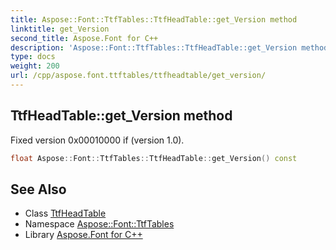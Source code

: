 ```yaml
---
title: Aspose::Font::TtfTables::TtfHeadTable::get_Version method
linktitle: get_Version
second_title: Aspose.Font for C++
description: 'Aspose::Font::TtfTables::TtfHeadTable::get_Version method. Fixed version 0x00010000 if (version 1.0) in C++.'
type: docs
weight: 200
url: /cpp/aspose.font.ttftables/ttfheadtable/get_version/
---
```

## TtfHeadTable::get_Version method


Fixed version 0x00010000 if (version 1.0).

```cpp
float Aspose::Font::TtfTables::TtfHeadTable::get_Version() const
```

## See Also

* Class [TtfHeadTable](../)
* Namespace [Aspose::Font::TtfTables](../../)
* Library [Aspose.Font for C++](../../../)
